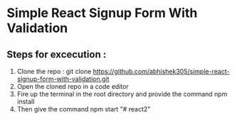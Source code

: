 # Simple React Signup Form With Validation

## Steps for excecution :

 1. Clone the repo : git clone https://github.com/abhishek305/simple-react-signup-form-with-validation.git
 2. Open the cloned repo in a code editor 
 3. Fire up the terminal in the root directory and provide the command npm install
 4. Then give the command npm start
"# react2" 
